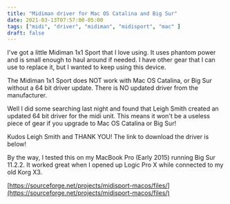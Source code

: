```yaml
---
title: "Midiman driver for Mac OS Catalina and Big Sur"
date: 2021-03-13T07:57:00-05:00
tags: ["midi", "driver", "midiman", "midisport", "mac" ]
draft: false
---
```


I've got a little Midiman 1x1 Sport that I love using. It uses phantom power and is small enough to haul around if needed. I have other gear that I can use to replace it, but I wanted to keep using this device.

The Midiman 1x1 Sport does NOT work with Mac OS Catalina, or Big Sur without a 64 bit driver update. There is NO updated driver from the manufacturer.

Well I did some searching last night and found that Leigh Smith created an updated 64 bit driver for the midi unit. This means it won't be a useless piece of gear if you upgrade to Mac OS Catalina or Big Sur!

Kudos Leigh Smith and THANK YOU! The link to download the driver is below!

By the way, I tested this on my MacBook Pro (Early 2015) running Big Sur 11.2.2. It worked great when I opened up Logic Pro X while connected to my old Korg X3.

[https://sourceforge.net/projects/midisport-macos/files/](https://sourceforge.net/projects/midisport-macos/files/)